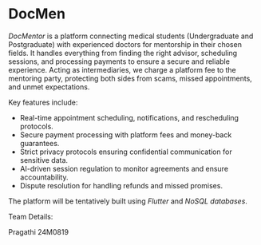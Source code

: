 # DocMen
*DocMentor* is a platform connecting medical students (Undergraduate and Postgraduate) with experienced doctors for mentorship in their chosen fields. It handles everything from finding the right advisor, scheduling sessions, and processing payments to ensure a secure and reliable experience. Acting as intermediaries, we charge a platform fee to the mentoring party, protecting both sides from scams, missed appointments, and unmet expectations.

Key features include:
- Real-time appointment scheduling, notifications, and rescheduling protocols.
- Secure payment processing with platform fees and money-back guarantees.
- Strict privacy protocols ensuring  confidential communication for sensitive data.
- AI-driven session regulation to monitor agreements and ensure accountability.
- Dispute resolution for handling refunds and missed promises.

The platform will be tentatively built using *Flutter* and *NoSQL databases*.


Team Details:

Pragathi 24M0819
